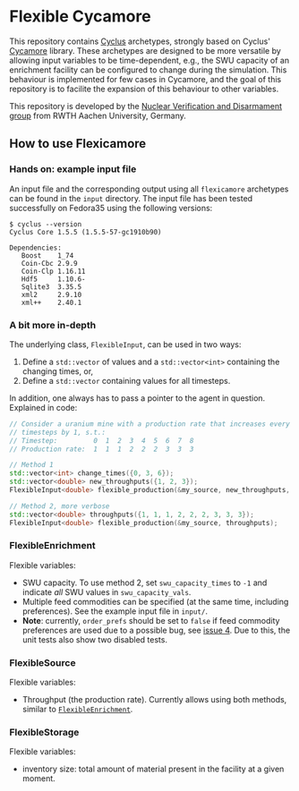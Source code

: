 # Flexible Cycamore
This repository contains [Cyclus](https://github.com/cyclus/cyclus) archetypes,
strongly based on Cyclus' [Cycamore](https://github.com/cyclus/cycamore)
library.
These archetypes are designed to be more versatile by allowing input variables
to be time-dependent, e.g., the SWU capacity of an enrichment facility can be
configured to change during the simulation.
This behaviour is implemented for few cases in Cycamore, and the goal of this
repository is to facilite the expansion of this behaviour to other variables.

This repository is developed by the
[Nuclear Verification and Disarmament group](https://www.nvd.rwth-aachen.de/)
from RWTH Aachen University, Germany.

## How to use Flexicamore
### Hands on: example input file
An input file and the corresponding output using all `flexicamore` archetypes
can be found in the `input` directory.
The input file has been tested successfully on Fedora35 using the following
versions:
```
$ cyclus --version
Cyclus Core 1.5.5 (1.5.5-57-gc1910b90)

Dependencies:
   Boost    1_74
   Coin-Cbc 2.9.9
   Coin-Clp 1.16.11
   Hdf5     1.10.6-
   Sqlite3  3.35.5
   xml2     2.9.10
   xml++    2.40.1
```

### A bit more in-depth
The underlying class, `FlexibleInput`, can be used in two ways:
1. Define a `std::vector` of values and a `std::vector<int>` containing the
   changing times, or,
2. Define a `std::vector` containing values for all timesteps.

In addition, one always has to pass a pointer to the agent in question.
Explained in code:
```cpp
// Consider a uranium mine with a production rate that increases every three
// timesteps by 1, s.t.:
// Timestep:         0  1  2  3  4  5  6  7  8
// Production rate:  1  1  1  2  2  2  3  3  3

// Method 1
std::vector<int> change_times({0, 3, 6});
std::vector<double> new_throughputs({1, 2, 3});
FlexibleInput<double> flexible_production(&my_source, new_throughputs, change_times);

// Method 2, more verbose
std::vector<double> throughputs({1, 1, 1, 2, 2, 2, 3, 3, 3});
FlexibleInput<double> flexible_production(&my_source, throughputs);
```

### FlexibleEnrichment
Flexible variables:
- SWU capacity.
  To use method 2, set `swu_capacity_times` to `-1` and indicate *all* SWU
  values in `swu_capacity_vals`.
- Multiple feed commodities can be specified (at the same time, including
  preferences). See the example input file in `input/`.
- __Note__: currently, `order_prefs` should be set to `false` if feed commodity
  preferences are used due to a possible bug, see
  [issue 4](https://git.rwth-aachen.de/nvd/fuel-cycle/flexicamore/-/issues/4).
  Due to this, the unit tests also show two disabled tests.

### FlexibleSource
Flexible variables:
- Throughput (the production rate). Currently allows using both methods, similar
  to [`FlexibleEnrichment`](#flexibleenrichment).

### FlexibleStorage
Flexible variables:
- inventory size: total amount of material present in the facility at a given
  moment.
